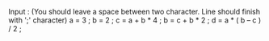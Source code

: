 ﻿Input : (You should leave a space between two character. Line should finish with ';' character)
a = 3 ; 
b = 2 ; 
c = a + b * 4 ; 
b = c + b * 2 ; 
d = a * ( b – c ) / 2 ;
